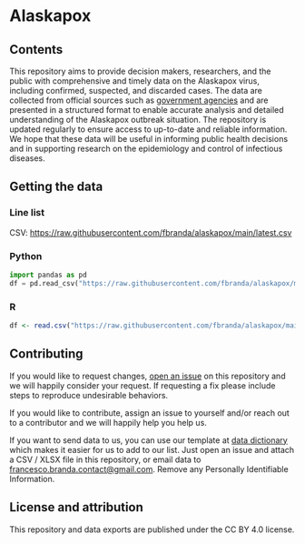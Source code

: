 # Alaskapox

## Contents

This repository aims to provide decision makers, researchers, and the public with comprehensive and timely data on the Alaskapox virus, including confirmed, suspected, and discarded cases. The data are collected from official sources such as [government agencies](https://health.alaska.gov/dph/Epi/id/Pages/Alaskapox.aspx) and are presented in a structured format to enable accurate analysis and detailed understanding of the Alaskapox outbreak situation. The repository is updated regularly to ensure access to up-to-date and reliable information. We hope that these data will be useful in informing public health decisions and in supporting research on the epidemiology and control of infectious diseases.

## Getting the data

### Line list 
CSV: https://raw.githubusercontent.com/fbranda/alaskapox/main/latest.csv  

### Python
```python
import pandas as pd
df = pd.read_csv("https://raw.githubusercontent.com/fbranda/alaskapox/main/latest.csv ")
```
### R
```r
df <- read.csv("https://raw.githubusercontent.com/fbranda/alaskapox/main/latest.csv")
```

## Contributing

If you would like to request changes, [open an issue](https://github.com/fbranda/alaskapox/issues/new) on this repository and we will happily consider your request. If requesting a fix please include steps to reproduce undesirable behaviors.

If you would like to contribute, assign an issue to yourself and/or reach out to a contributor and we will happily help you help us.

If you want to send data to us, you can use our template at [data dictionary](data_dictionary.yml) which makes
it easier for us to add to our list. Just open an issue and attach a CSV / XLSX file in this repository,
or email data to francesco.branda.contact@gmail.com. Remove any Personally Identifiable Information.

## License and attribution

This repository and data exports are published under the CC BY 4.0 license.
